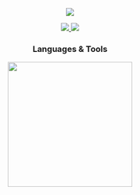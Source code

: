 <p align="center">
  <picture>
    <img src="https://capsule-render.vercel.app/api?type=waving&color=9AC5F4&height=110&section=header&animation=fadeIn&fontAlignY=38&descAlignY=51&descAlign=62" />
  </picture>
</p>

<p align="center">
  <a href="https://github.com/gandalf-the-lonesome">
    <img src="https://github-readme-stats.vercel.app/api?username=gandalf-the-lonesome&show_icons=true&theme=holi&hide_title=true" />
    <img src="https://github-readme-stats.vercel.app/api/top-langs/?username=gandalf-the-lonesome&layout=compact&theme=holi" />
  </a>
</p>

<h3 align="center">Languages & Tools</h3>
<p align="center">
  <picture>
    <img src="https://skillicons.dev/icons?i=python,django,flask,html,js,bootstrap&theme=dark" width='250'/>
  </picture>
</p>
